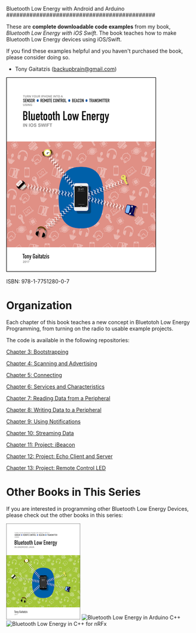 Bluetooth Low Energy with Android and Arduino
#############################################


These are **complete downloadable code examples** from my book, _Bluetooth Low Energy with iOS Swift_.  The book teaches how to make Bluetooth Low Energy devices using iOS/Swift.  

If you find these examples helpful and you haven't purchased the book, please consider doing so.

- Tony Gaitatzis (<backupbrain@gmail.com>)

![BookCover](Bluetooth%20Low%20Energy%20in%20iOS%20Swift%20Cover.png)

ISBN: 978-1-7751280-0-7


Organization
============
Each chapter of this book teaches a new concept in Bluetotoh Low Energy Programming, from turning on the radio to usable example projects.

The code is available in the following repositories:

[Chapter 3: Bootstrapping](https://github.com/BluetoothLowEnergyIniOSSwift/Chapter03)

[Chapter 4: Scanning and Advertising](https://github.com/BluetoothLowEnergyIniOSSwift/Chapter04)

[Chapter 5: Connecting](https://github.com/BluetoothLowEnergyIniOSSwift/Chapter05)

[Chapter 6: Services and Characteristics](https://github.com/BluetoothLowEnergyIniOSSwift/Chapter06)

[Chapter 7: Reading Data from a Peripheral](https://github.com/BluetoothLowEnergyIniOSSwift/Chapter07)

[Chapter 8: Writing Data to a Peripheral](https://github.com/BluetoothLowEnergyIniOSSwift/Chapter08)

[Chapter 9: Using Notifications](https://github.com/BluetoothLowEnergyIniOSSwift/Chapter09)

[Chapter 10: Streaming Data](https://github.com/BluetoothLowEnergyIniOSSwift/Chapter10)

[Chapter 11: Project: iBeacon](https://github.com/BluetoothLowEnergyIniOSSwift/Chapter11)

[Chapter 12: Project: Echo Client and Server](https://github.com/BluetoothLowEnergyIniOSSwift/Chapter12)

[Chapter 13: Project: Remote Control LED](https://github.com/BluetoothLowEnergyIniOSSwift/Chapter13)



Other Books in This Series
===========================
If you are interested in programming other Bluetooth Low Energy Devices, please check out the other books in this series:


![Bluetooth Low Energy in Android Java](Other%20Books/Bluetooth%20Low%20Energy%20in%20Android%20Java.png)
![Bluetooth Low Energy in Arduino C++](Other%20Books/Other%20Books/Bluetooth%20Low%20Energy%20in%20Arduino%20C++.png)
![Bluetooth Low Energy in C++ for nRFx](Other%20Books/Other%20Books/Bluetooth%20Low%20Energy%20in%20C++%20for%20nRFx.png)
